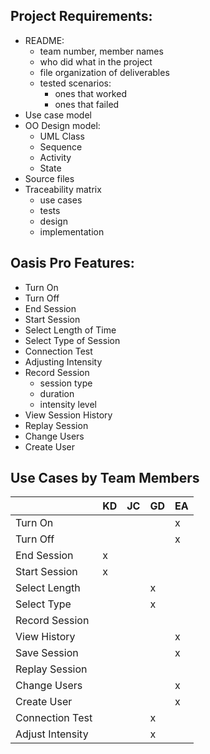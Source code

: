 ## Project Requirements:

- README:
  - team number, member names
  - who did what in the project
  - file organization of deliverables
  - tested scenarios:
    - ones that worked
    - ones that failed
- Use case model
- OO Design model:
  - UML Class
  - Sequence
  - Activity
  - State
- Source files
- Traceability matrix
  - use cases
  - tests
  - design
  - implementation

## Oasis Pro Features:

- Turn On
- Turn Off
- End Session
- Start Session
- Select Length of Time
- Select Type of Session
- Connection Test
- Adjusting Intensity
- Record Session
  - session type
  - duration
  - intensity level
- View Session History
- Replay Session
- Change Users
- Create User

## Use Cases by Team Members

|                  | KD | JC | GD | EA |
|------------------|----|----|----|----|
| Turn On          |    |    |    | x  |
| Turn Off         |    |    |    | x  |
| End Session      | x  |    |    |    |
| Start Session    | x  |    |    |    |
| Select Length    |    |    | x  |    |
| Select Type      |    |    | x  |    |
| Record Session   |    |    |    |    |
| View History     |    |    |    | x  |
| Save Session     |    |    |    | x  |
| Replay Session   |    |    |    |    |
| Change Users     |    |    |    | x  |
| Create User      |    |    |    | x  |
| Connection Test  |    |    | x  |    |
| Adjust Intensity |    |    | x  |    |

